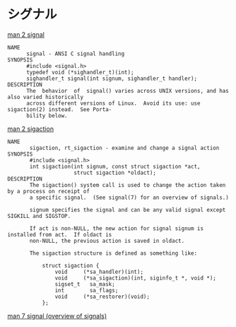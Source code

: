 # シグナル

[man 2 signal](https://man7.org/linux/man-pages/man2/signal.2.html)

```
NAME
      signal - ANSI C signal handling
SYNOPSIS
      #include <signal.h>
      typedef void (*sighandler_t)(int);
      sighandler_t signal(int signum, sighandler_t handler);
DESCRIPTION
      The  behavior  of  signal() varies across UNIX versions, and has also varied historically
      across different versions of Linux.  Avoid its use: use sigaction(2) instead.  See Porta‐
      bility below.
```

[man 2 sigaction](https://man7.org/linux/man-pages/man2/sigaction.2.html)

```
NAME
       sigaction, rt_sigaction - examine and change a signal action
SYNOPSIS
       #include <signal.h>
       int sigaction(int signum, const struct sigaction *act,
                     struct sigaction *oldact);
DESCRIPTION
       The sigaction() system call is used to change the action taken by a process on receipt of
       a specific signal.  (See signal(7) for an overview of signals.)

       signum specifies the signal and can be any valid signal except SIGKILL and SIGSTOP.

       If act is non-NULL, the new action for signal signum is installed from act.  If oldact is
       non-NULL, the previous action is saved in oldact.

       The sigaction structure is defined as something like:

           struct sigaction {
               void     (*sa_handler)(int);
               void     (*sa_sigaction)(int, siginfo_t *, void *);
               sigset_t   sa_mask;
               int        sa_flags;
               void     (*sa_restorer)(void);
           };
```

[man 7 signal (overview of signals)](https://man7.org/linux/man-pages/man7/signal.7.html)
